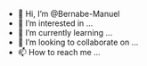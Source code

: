 - 👋 Hi, I’m @Bernabe-Manuel
- 👀 I’m interested in ...
- 🌱 I’m currently learning ...
- 💞️ I’m looking to collaborate on ...
- 📫 How to reach me ...

<!---
Bernabe-Manuel/Bernabe-Manuel is a ✨ special ✨ repository because its `README.md` (this file) appears on your GitHub profile.
You can click the Preview link to take a look at your changes.
--->
